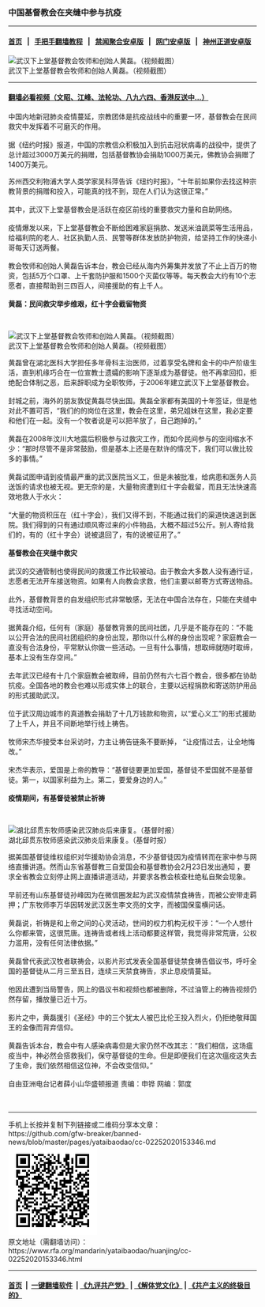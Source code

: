 ### 中国基督教会在夹缝中参与抗疫
------------------------

#### [首页](https://github.com/gfw-breaker/banned-news/blob/master/README.md) &nbsp;&nbsp;|&nbsp;&nbsp; [手把手翻墙教程](https://github.com/gfw-breaker/guides/wiki) &nbsp;&nbsp;|&nbsp;&nbsp; [禁闻聚合安卓版](https://github.com/gfw-breaker/bn-android) &nbsp;&nbsp;|&nbsp;&nbsp; [网门安卓版](https://github.com/oGate2/oGate) &nbsp;&nbsp;|&nbsp;&nbsp; [神州正道安卓版](https://github.com/SzzdOgate/update) 



<div id="headerimg">
 <img alt="武汉下上堂基督教会牧师和创始人黄磊。（视频截图）" src="https://www.rfa.org/mandarin/yataibaodao/huanjing/cc-02252020153346.html/unnamed.jpg/image" title="武汉下上堂基督教会牧师和创始人黄磊。（视频截图）"/>
 <div id="headerimgcontents">
  <div id="headerimgcaption">
   <span>
    武汉下上堂基督教会牧师和创始人黄磊。（视频截图）
   </span>
   <!-- zoomattribute -->
  </div>
  <!-- headerimgcaption -->
 </div>
 <!-- headerimagecontents -->
</div>

<hr/>


#### [翻墙必看视频（文昭、江峰、法轮功、八九六四、香港反送中...）](https://github.com/gfw-breaker/banned-news/blob/master/pages/link3.md)

<div id="storytext">
 <div>
  <div class="slot_header">
  </div>
 </div>
 <p>
  中国内地新冠肺炎疫情蔓延，宗教团体是抗疫战线中的重要一环，基督教会在民间救灾中发挥着不可磨灭的作用。
  <br/>
  <br/>
  据《纽约时报》报道，中国的宗教信众积极加入到抗击冠状病毒的战役中，提供了总计超过3000万美元的捐赠，包括基督教协会捐助1000万美元，佛教协会捐赠了1400万美元。
 </p>
 <p>
 </p>
 <p>
 </p>
 <p>
  苏州西交利物浦大学人类学家吴科萍告诉《纽约时报》，“十年前如果你去找这种宗教背景的捐赠和投入，可能真的找不到，现在人们认为这很正常。”
  <br/>
  <br/>
  其中，武汉下上堂基督教会是活跃在疫区前线的重要救灾力量和自助网络。
  <br/>
  <br/>
  疫情爆发以来，下上堂基督教会不断给困难家庭捐款、发送米油蔬菜等生活用品，给福利院的老人、社区执勤人员、民警等群体发放防护物资，给坚持工作的快递小哥每天订送两餐。
  <br/>
  <br/>
  教会牧师和创始人黄磊告诉本台，教会已经从海内外筹集并发放了不止上百万的物资，包括5万个口罩、上千套防护服和1500个灭菌仪等等。每天教会大约有10个志愿者，直接帮助到三四百人，间接援助的有上千人。
  <br/>
  <br/>
  <b>
   黄磊：民间救灾举步维艰，红十字会截留物资
  </b>
 </p>
 <p>
  <b>
  </b>
  <br/>
  <div class="image-inline captioned" style="width:1280px;">
   <div style="width:1280px;">
    <img alt="武汉下上堂基督教会牧师和创始人黄磊。（视频截图）" src="https://www.rfa.org/mandarin/yataibaodao/huanjing/cc-02252020153346.html/maxresdefault.jpg" title="武汉下上堂基督教会牧师和创始人黄磊。（视频截图）"/>
   </div>
   <div class="image-caption">
    <span style="width:1280px;">
     武汉下上堂基督教会牧师和创始人黄磊。（视频截图）
    </span>
    <span class="copyright">
    </span>
   </div>
  </div>
 </p>
 <p>
  黄磊曾在湖北医科大学担任多年骨科主治医师，过着享受名牌和金卡的中产阶级生活，直到机缘巧合在一位宣教士遗孀的影响下逐渐成为基督徒。他不再拿回扣，拒绝配合体制之恶，后来辞职成为全职牧师，于2006年建立武汉下上堂基督教会。
  <br/>
  <br/>
  封城之前，海外的朋友敦促黄磊尽快出国。黄磊全家都有美国的十年签证，但是他对此不置可否，“我们的的岗位在这里，教会在这里，弟兄姐妹在这里，我必定要和他们在一起。没有一个牧者说是可以把羊放了，自己跑掉的。”
  <br/>
  <br/>
  黄磊在2008年汶川大地震后积极参与过救灾工作，而如今民间参与的空间缩水不少：“那时尽管不是非常鼓励，但是基本上还是在默许的情况下，我们可以做比较多的事情。”
  <br/>
  <br/>
  黄磊试图申请到疫情最严重的武汉医院当义工，但是未被批准，给病患和医务人员送饭的请求也被无视。更无奈的是，大量物资遭到红十字会截留，而且无法快速高效地救人于水火：
  <br/>
  <br/>
  “大量的物资积压在（红十字会），我们又得不到，不能通过我们的渠道快速送到医院。我们得到的只有通过顺风寄过来的小件物品，大概不超过5公斤。别人寄给我们的，有的（红十字会）说被退回了，有的说被征用了。”
  <br/>
  <br/>
  <b>
   基督教会在夹缝中救灾
  </b>
  <br/>
  <br/>
  武汉的交通管制也使得民间的救援工作比较被动。由于教会大多数人没有通行证，志愿者无法开车接送物资。如果有人向教会求救，他们主要以邮寄方式寄送物品。
  <br/>
  <br/>
  此外，基督教背景的自发组织形式非常敏感，无法在中国合法存在，只能在夹缝中寻找活动空间。
  <br/>
  <br/>
  据黄磊介绍，任何有（家庭）基督教背景的民间社团，几乎是不能存在的：“不能以公开合法的民间社团组织的身份出现，那你以什么样的身份出现呢？家庭教会一直没有合法身份，平常默认你做一些活动。一旦有什么事情，想取缔就随时取缔，基本上没有生存空间。”
  <br/>
  <br/>
  去年武汉已经有十几个家庭教会被取缔，目前仍然有六七百个教会，很多都在协助抗疫。全国各地的教会也难以形成实体上的联合，主要以远程捐款和寄送防护用品的形式援助武汉。
  <br/>
  <br/>
  位于武汉周边城市的真道教会捐助了十几万钱款和物资，以“爱心义工”的形式援助了上千人，并且不间断地举行线上祷告。
  <br/>
  <br/>
  牧师宋杰华接受本台采访时，力主让祷告链条不要断掉， “让疫情过去，让全地悔改。”
  <br/>
  <br/>
  宋杰华表示，爱国是上帝的教导：“基督徒要更加爱国，基督徒不爱国就不是基督徒。第一，以国家利益为上。第二，要爱身边的人。”
  <br/>
  <br/>
  <b>
   疫情期间，有基督徒被禁止祈祷
  </b>
 </p>
 <p>
  <b>
  </b>
  <br/>
  <div class="image-inline captioned" style="width:1080px;">
   <div style="width:1080px;">
    <img alt="湖北邱贯东牧师感染武汉肺炎后来康复。（基督时报）" src="https://www.rfa.org/mandarin/yataibaodao/huanjing/cc-02252020153346.html/15821869769272.jpg" title="湖北邱贯东牧师感染武汉肺炎后来康复。（基督时报）"/>
   </div>
   <div class="image-caption">
    <span style="width:1080px;">
     湖北邱贯东牧师感染武汉肺炎后来康复。（基督时报）
    </span>
    <span class="copyright">
    </span>
   </div>
  </div>
 </p>
 <p>
  据美国基督徒维权组织对华援助协会消息，不少基督徒因为疫情转而在家中参与网络直播讲道。然而山东省基督教三自爱国会和基督教协会2月23日发出通知 ，要求全省教会立刻停止网上直播讲道活动，并要求各教会核查杜绝私自聚会现象。
  <br/>
  <br/>
  早前还有山东基督徒孙峰因为在微信圈发起为武汉疫情禁食祷告，而被公安带走羁押；广东牧师李万华因转发武汉医生李文亮的文字，而被国保蛮横问话。
  <br/>
  <br/>
  黄磊说，祈祷是和上帝之间的心灵活动，世间的权力机构无权干涉：“一个人想什么你都来管，这很荒唐。连祷告或者线上活动都要这样管，我觉得非常荒唐，公权力滥用，没有任何法律依据。”
  <br/>
  <br/>
  黄磊曾代表武汉牧者联祷会，以影片形式发表全国基督徒禁食祷告倡议书，呼吁全国的基督徒从二月三至五日，连续三天禁食祷告，求止息疫情蔓延。
  <br/>
  <br/>
  他因此遭到当局警告，网上的倡议书和视频也都被删除，不过油管上的祷告视频仍然存留，播放量已近十万。
  <br/>
  <br/>
  影片之中，黄磊援引《圣经》中的三个犹太人被巴比伦王投入烈火，仍拒绝敬拜国王的金像而背弃信仰。
  <br/>
  <br/>
  黄磊告诉本台，教会中有人感染病毒但是大家仍然不改其志：“我们相信，这场瘟疫当中，神必然会搭救我们，保守基督徒的生命。但是即便我们在这次瘟疫这失去了生命，我们依然相信这位神，不会改变信仰。”
  <br/>
  <br/>
  自由亚洲电台记者薛小山华盛顿报道 责编：申铧 网编：郭度
  <br/>
  <br/>
  <br/>
 </p>
</div>

<hr/>
手机上长按并复制下列链接或二维码分享本文章：<br/>
https://github.com/gfw-breaker/banned-news/blob/master/pages/yataibaodao/cc-02252020153346.md <br/>
<a href='https://github.com/gfw-breaker/banned-news/blob/master/pages/yataibaodao/cc-02252020153346.md'><img src='https://github.com/gfw-breaker/banned-news/blob/master/pages/yataibaodao/cc-02252020153346.md.png'/></a> <br/>
原文地址（需翻墙访问）：https://www.rfa.org/mandarin/yataibaodao/huanjing/cc-02252020153346.html


------------------------
#### [首页](https://github.com/gfw-breaker/banned-news/blob/master/README.md) &nbsp;|&nbsp; [一键翻墙软件](https://github.com/gfw-breaker/nogfw/blob/master/README.md) &nbsp;| [《九评共产党》](https://github.com/gfw-breaker/9ping.md/blob/master/README.md#九评之一评共产党是什么) | [《解体党文化》](https://github.com/gfw-breaker/jtdwh.md/blob/master/README.md) | [《共产主义的终极目的》](https://github.com/gfw-breaker/gczydzjmd.md/blob/master/README.md)


<img src='http://gfw-breaker.win/banned-news/pages/yataibaodao/cc-02252020153346.md' width='0px' height='0px'/>